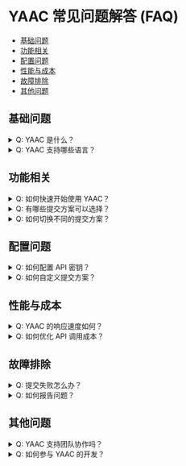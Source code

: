 # YAAC 常见问题解答 (FAQ)

<!-- toc -->

  - [基础问题](#基础问题)
  - [功能相关](#功能相关)
  - [配置问题](#配置问题)
  - [性能与成本](#性能与成本)
  - [故障排除](#故障排除)
  - [其他问题](#其他问题)

<!-- tocstop -->


## 基础问题

<details>
<summary>Q: YAAC 是什么？</summary>

A: YAAC（Yet Another Auto Commit，读作"雅刻"）是一款 VSCode 插件，它能通过 AI 智能分析代码变更，自动生成高质量的 commit message，帮助开发者提升开发效率和代码库的可维护性。

</details>

<details>
<summary>Q: YAAC 支持哪些语言？</summary>

A: YAAC 支持所有编程语言的代码变更分析，因为它关注的是代码变更的语义而不是特定的编程语言。

</details>

## 功能相关

<details>
<summary>Q: 如何快速开始使用 YAAC？</summary>

A:

1. 在 VSCode 扩展商店安装 YAAC
2. 配置必要的 API 密钥
3. 使用快捷键或命令面板中的 `YAAC: Quick Commit` 命令即可开始使用
</details>

<details>
<summary>Q: 有哪些提交方案可以选择？</summary>

A: YAAC 提供了多种预设的提交方案：

- `official_recommend`：官方推荐方案，平衡性能与成本
- `gcop_fast`：速度优先方案
- `premium_quality`：质量优先方案
你也可以自定义自己的提交方案。
</details>

<details>
<summary>Q: 如何切换不同的提交方案？</summary>

A: 你可以通过以下方式切换：

1. 点击状态栏中的方案名称
2. 使用命令面板中的 `YAAC: Select Model` 命令
3. 在设置界面中进行切换
</details>

## 配置问题

<details>
<summary>Q: 如何配置 API 密钥？</summary>

A:

1. 通过命令面板执行 `YAAC: Configure API Keys`
2. 在配置界面中填入相应的 API 密钥
3. 使用测试按钮验证 API 可用性
</details>

<details>
<summary>Q: 如何自定义提交方案？</summary>

A:

1. 打开设置界面
2. 找到提交方案管理部分
3. 创建新方案或编辑现有方案
4. 调整参数以满足你的需求
</details>

## 性能与成本

<details>
<summary>Q: YAAC 的响应速度如何？</summary>

A: 在快速提交模式下，YAAC 的响应时间通常小于 2 秒。具体速度取决于你选择的提交方案和网络状况。

</details>

<details>
<summary>Q: 如何优化 API 调用成本？</summary>

A:

1. 使用 `gcop_fast` 方案可以降低 API 调用成本
2. 合理配置提交方案的参数
3. 使用团队共享配置避免重复调用
</details>

## 故障排除

<details>
<summary>Q: 提交失败怎么办？</summary>

A:

1. 检查 API 密钥是否正确配置
2. 验证网络连接是否正常
3. 查看 VSCode 输出面板中的错误日志
4. 如果问题持续，请提交 Issue 或加入 Discord 社区寻求帮助
</details>

<details>
<summary>Q: 如何报告问题？</summary>

A: 你可以通过以下方式获取帮助：

1. 在 GitHub 上提交 [Issue](https://github.com/cs-magic/yaac/issues)
2. 加入我们的 [Discord 社区](https://discord.gg/yaac)
3. 查看详细的[开发文档](docs/yet-another-best-practice/)
</details>

## 其他问题

<details>
<summary>Q: YAAC 支持团队协作吗？</summary>

A: 是的，YAAC 支持：

- 团队配置共享
- Git hooks 集成
- 统一的提交规范
- 团队级别的提交历史分析
</details>

<details>
<summary>Q: 如何参与 YAAC 的开发？</summary>

A: 我们欢迎社区贡献！请：

1. 阅读我们的[贡献指南](CONTRIBUTING.md)
2. 了解项目的[最佳实践](docs/yet-another-best-practice/)
3. 遵循项目的 API 规范
4. 提交 Pull Request
</details>

